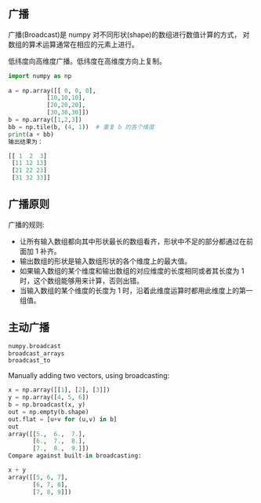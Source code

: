 ## 广播
广播(Broadcast)是 numpy 对不同形状(shape)的数组进行数值计算的方式， 对数组的算术运算通常在相应的元素上进行。

低纬度向高维度广播。低纬度在高维度方向上复制。

```py
import numpy as np 
 
a = np.array([[ 0, 0, 0],
           [10,10,10],
           [20,20,20],
           [30,30,30]])
b = np.array([1,2,3])
bb = np.tile(b, (4, 1))  # 重复 b 的各个维度
print(a + bb)
输出结果为：

[[ 1  2  3]
 [11 12 13]
 [21 22 23]
 [31 32 33]]
```

## 广播原则

广播的规则:

* 让所有输入数组都向其中形状最长的数组看齐，形状中不足的部分都通过在前面加 1 补齐。
* 输出数组的形状是输入数组形状的各个维度上的最大值。
* 如果输入数组的某个维度和输出数组的对应维度的长度相同或者其长度为 1 时，这个数组能够用来计算，否则出错。
* 当输入数组的某个维度的长度为 1 时，沿着此维度运算时都用此维度上的第一组值。

## 主动广播
```py
numpy.broadcast
broadcast_arrays
broadcast_to
```
Manually adding two vectors, using broadcasting:

```py
x = np.array([[1], [2], [3]])
y = np.array([4, 5, 6])
b = np.broadcast(x, y)
out = np.empty(b.shape)
out.flat = [u+v for (u,v) in b]
out
array([[5.,  6.,  7.],
       [6.,  7.,  8.],
       [7.,  8.,  9.]])
Compare against built-in broadcasting:

x + y
array([[5, 6, 7],
       [6, 7, 8],
       [7, 8, 9]])
```